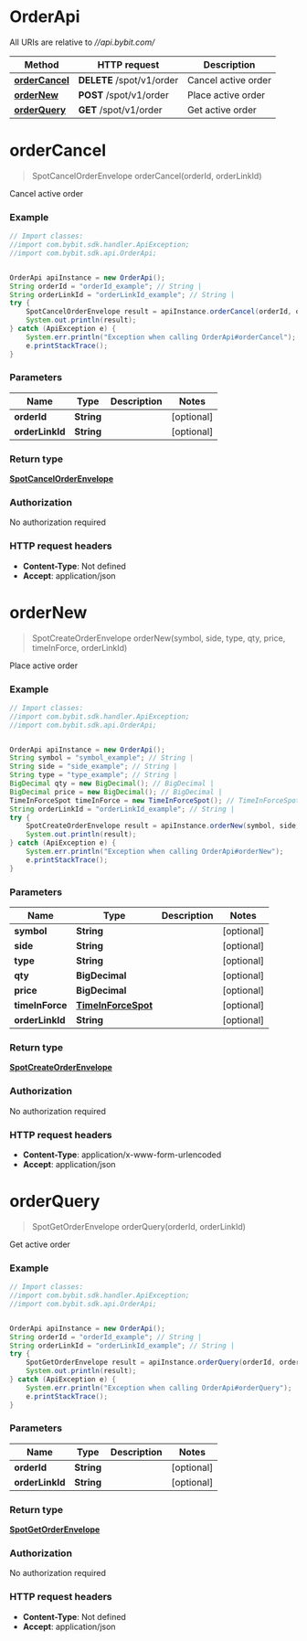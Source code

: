 # OrderApi

All URIs are relative to *//api.bybit.com/*

Method | HTTP request | Description
------------- | ------------- | -------------
[**orderCancel**](OrderApi.md#orderCancel) | **DELETE** /spot/v1/order | Cancel active order
[**orderNew**](OrderApi.md#orderNew) | **POST** /spot/v1/order | Place active order
[**orderQuery**](OrderApi.md#orderQuery) | **GET** /spot/v1/order | Get active order

<a name="orderCancel"></a>
# **orderCancel**
> SpotCancelOrderEnvelope orderCancel(orderId, orderLinkId)

Cancel active order

### Example
```java
// Import classes:
//import com.bybit.sdk.handler.ApiException;
//import com.bybit.sdk.api.OrderApi;


OrderApi apiInstance = new OrderApi();
String orderId = "orderId_example"; // String | 
String orderLinkId = "orderLinkId_example"; // String | 
try {
    SpotCancelOrderEnvelope result = apiInstance.orderCancel(orderId, orderLinkId);
    System.out.println(result);
} catch (ApiException e) {
    System.err.println("Exception when calling OrderApi#orderCancel");
    e.printStackTrace();
}
```

### Parameters

Name | Type | Description  | Notes
------------- | ------------- | ------------- | -------------
 **orderId** | **String**|  | [optional]
 **orderLinkId** | **String**|  | [optional]

### Return type

[**SpotCancelOrderEnvelope**](SpotCancelOrderEnvelope.md)

### Authorization

No authorization required

### HTTP request headers

 - **Content-Type**: Not defined
 - **Accept**: application/json

<a name="orderNew"></a>
# **orderNew**
> SpotCreateOrderEnvelope orderNew(symbol, side, type, qty, price, timeInForce, orderLinkId)

Place active order

### Example
```java
// Import classes:
//import com.bybit.sdk.handler.ApiException;
//import com.bybit.sdk.api.OrderApi;


OrderApi apiInstance = new OrderApi();
String symbol = "symbol_example"; // String | 
String side = "side_example"; // String | 
String type = "type_example"; // String | 
BigDecimal qty = new BigDecimal(); // BigDecimal | 
BigDecimal price = new BigDecimal(); // BigDecimal | 
TimeInForceSpot timeInForce = new TimeInForceSpot(); // TimeInForceSpot | 
String orderLinkId = "orderLinkId_example"; // String | 
try {
    SpotCreateOrderEnvelope result = apiInstance.orderNew(symbol, side, type, qty, price, timeInForce, orderLinkId);
    System.out.println(result);
} catch (ApiException e) {
    System.err.println("Exception when calling OrderApi#orderNew");
    e.printStackTrace();
}
```

### Parameters

Name | Type | Description  | Notes
------------- | ------------- | ------------- | -------------
 **symbol** | **String**|  | [optional]
 **side** | **String**|  | [optional]
 **type** | **String**|  | [optional]
 **qty** | **BigDecimal**|  | [optional]
 **price** | **BigDecimal**|  | [optional]
 **timeInForce** | [**TimeInForceSpot**](.md)|  | [optional]
 **orderLinkId** | **String**|  | [optional]

### Return type

[**SpotCreateOrderEnvelope**](SpotCreateOrderEnvelope.md)

### Authorization

No authorization required

### HTTP request headers

 - **Content-Type**: application/x-www-form-urlencoded
 - **Accept**: application/json

<a name="orderQuery"></a>
# **orderQuery**
> SpotGetOrderEnvelope orderQuery(orderId, orderLinkId)

Get active order

### Example
```java
// Import classes:
//import com.bybit.sdk.handler.ApiException;
//import com.bybit.sdk.api.OrderApi;


OrderApi apiInstance = new OrderApi();
String orderId = "orderId_example"; // String | 
String orderLinkId = "orderLinkId_example"; // String | 
try {
    SpotGetOrderEnvelope result = apiInstance.orderQuery(orderId, orderLinkId);
    System.out.println(result);
} catch (ApiException e) {
    System.err.println("Exception when calling OrderApi#orderQuery");
    e.printStackTrace();
}
```

### Parameters

Name | Type | Description  | Notes
------------- | ------------- | ------------- | -------------
 **orderId** | **String**|  | [optional]
 **orderLinkId** | **String**|  | [optional]

### Return type

[**SpotGetOrderEnvelope**](SpotGetOrderEnvelope.md)

### Authorization

No authorization required

### HTTP request headers

 - **Content-Type**: Not defined
 - **Accept**: application/json


